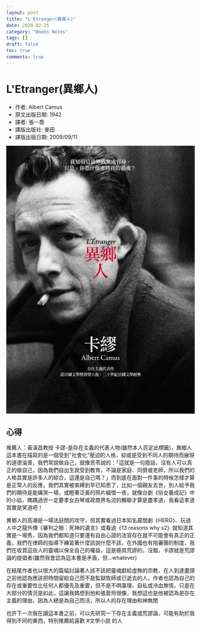 ```yaml
---
layout: post
title: "L'Etranger(異鄉人)"
date: 2020-02-25
category: "Books Notes"
tags: []
draft: false
toc: true
comments: true
---
```


# L'Etranger(異鄉人)
* 作者: Albert Camus
* 原文出版日期: 1942
* 譯者: 張一喬
* 譯版出版社: 麥田
* 譯版出版日期: 2009/09/11

![](/assets/posts/異鄉人.jpg)

<!-- more -->

## 心得
推薦人：黃漢昌教授
卡謬-是存在主義的代表人物(雖然本人否定此標籤)，異鄉人這本書在描寫的是一個受到"社會化"壓迫的人格，抑或是受到不同人的期待而展現的道德淪喪，我們常說做自己，就像苦苓說的：「這就是一句廢話，沒有人可以真正的做自己，因為我們自出生就受到教育，不論是家庭、同儕或老師，所以我們的人格其實是許多人的綜合，這還是自己嗎？」而到底在面對一件事的時候怎樣才算是正常人的反應，我們其實被束縛到早已知悉了，比如一個親友去世，別人給予我們的期待是能痛哭一場，或瞪著泛黃的照片緬懷一夜，就像台劇《俗女養成記》中的小姑，媽媽過世一定要孝女白琴或政商界名流的輓聯才算是盡孝道，我看這孝道其實是笑道吧！

異鄉人的高潮是一場法庭間的攻守，但其實看過日本知名晨間劇《HERO》、玩過人中之龍外傳《審判之眼：死神的遺言》或看過《13 reasons why s2》就知道其實是一場秀，因為我們都知道只要還有自由心證的法官存在就不可能會有真正的正義，我們在律師的指導下練習著什麼該說什麼不該，在外國也有陪審團的制度，我們在收買這些人的靈魂以保全自己的權益，這是極其荒謬的，沒錯，卡謬就是荒謬論的提倡者(雖然我會認為這本書是矛盾，但…whatever)

在結尾作者也以很大的篇幅討論著人該不該把靈魂獻給虛無的宗教，在人到達盡頭之前他認為應該把時間留給自己而不是監獄牧師或已逝去的人，作者也認為自己的存在或重要性比任何人都優先及重要，但不是不明事理、自私或冷血無情，只是在大部分的情況是如此，這讓我媽想到他和張愛玲很像，我想這也是他被認為是存在主義的理由，因為人總是為自己而活，所以人的存在理由和神無關

也許下一次我在讀這本書之前，可以先研究一下存在主義或荒謬論，可能有助於我得到不同的東西，特別推薦給喜歡 #文學小說 的人